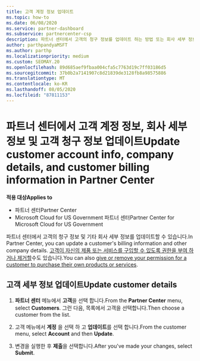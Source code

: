 ```yaml
---
title: 고객 계정 정보 업데이트
ms.topic: how-to
ms.date: 06/08/2020
ms.service: partner-dashboard
ms.subservice: partnercenter-csp
description: 파트너 센터에서 고객의 청구 정보를 업데이트 하는 방법 또는 회사 세부 정보를 업데이트 하는 방법을 알아봅니다.
author: parthpandyaMSFT
ms.author: parthp
ms.localizationpriority: medium
ms.custom: SEOMAY.20
ms.openlocfilehash: 89d685aef9fbaa004cfa5c7763d19c7ff03186d5
ms.sourcegitcommit: 37b0b2a7141907c8d21839de3128fb8a98575886
ms.translationtype: MT
ms.contentlocale: ko-KR
ms.lasthandoff: 08/05/2020
ms.locfileid: "87811153"
---
```

# <a name="update-customer-account-info-company-details-and-customer-billing-information-in-partner-center"></a><span data-ttu-id="77241-103">파트너 센터에서 고객 계정 정보, 회사 세부 정보 및 고객 청구 정보 업데이트</span><span class="sxs-lookup"><span data-stu-id="77241-103">Update customer account info, company details, and customer billing information in Partner Center</span></span>

<span data-ttu-id="77241-104">**적용 대상**</span><span class="sxs-lookup"><span data-stu-id="77241-104">**Applies to**</span></span>

- <span data-ttu-id="77241-105">파트너 센터</span><span class="sxs-lookup"><span data-stu-id="77241-105">Partner Center</span></span>
- <span data-ttu-id="77241-106">Microsoft Cloud for US Government 파트너 센터</span><span class="sxs-lookup"><span data-stu-id="77241-106">Partner Center for Microsoft Cloud for US Government</span></span>

<span data-ttu-id="77241-107">파트너 센터에서 고객의 청구 정보 및 기타 회사 세부 정보를 업데이트할 수 있습니다.</span><span class="sxs-lookup"><span data-stu-id="77241-107">In Partner Center, you can update a customer's billing information and other company details.</span></span> <span data-ttu-id="77241-108">[고객이 자신의 제품 또는 서비스를 구입할 수 있도록 권한을 부여 하거나 제거할](give-customers-permission.md)수도 있습니다.</span><span class="sxs-lookup"><span data-stu-id="77241-108">You can also [give or remove your permission for a customer to purchase their own products or services](give-customers-permission.md).</span></span>

## <a name="update-customer-details"></a><span data-ttu-id="77241-109">고객 세부 정보 업데이트</span><span class="sxs-lookup"><span data-stu-id="77241-109">Update customer details</span></span>

1. <span data-ttu-id="77241-110">**파트너 센터** 메뉴에서 **고객**을 선택 합니다.</span><span class="sxs-lookup"><span data-stu-id="77241-110">From the **Partner Center** menu, select **Customers**.</span></span> <span data-ttu-id="77241-111">그런 다음, 목록에서 고객을 선택합니다.</span><span class="sxs-lookup"><span data-stu-id="77241-111">Then choose a customer from the list.</span></span>

2. <span data-ttu-id="77241-112">고객 메뉴에서 **계정** 을 선택 하 고 **업데이트**를 선택 합니다.</span><span class="sxs-lookup"><span data-stu-id="77241-112">From the customer menu, select **Account** and then **Update**.</span></span>

3. <span data-ttu-id="77241-113">변경을 실행한 후 **제출**을 선택합니다.</span><span class="sxs-lookup"><span data-stu-id="77241-113">After you've made your changes, select **Submit**.</span></span>